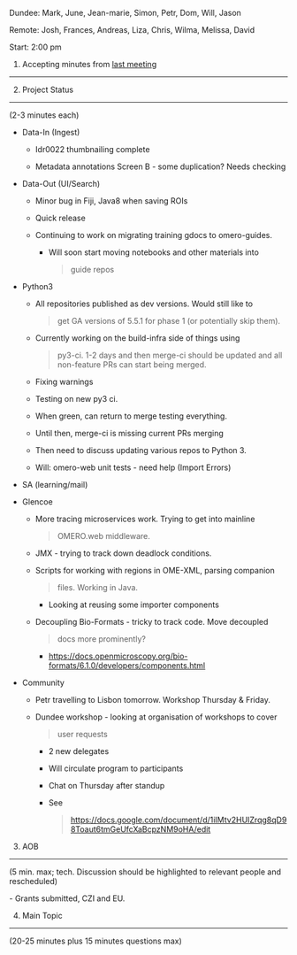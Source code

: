 Dundee: Mark, June, Jean-marie, Simon, Petr, Dom, Will, Jason

Remote: Josh, Frances, Andreas, Liza, Chris, Wilma, Melissa, David

Start: 2:00 pm

1. Accepting minutes from [<u>last meeting</u>](https://drive.google.com/open?id=1TndXeC3wQSZVEaB5ZGpEAaPRl1QAufSI)
-------------------------------------------------------------------------------------------------------------------

2. Project Status
-----------------

(2-3 minutes each)

-   Data-In (Ingest)

    -   Idr0022 thumbnailing complete

    -   Metadata annotations Screen B - some duplication? Needs checking

-   Data-Out (UI/Search)

    -   Minor bug in Fiji, Java8 when saving ROIs

    -   Quick release

    -   Continuing to work on migrating training gdocs to omero-guides.

        -   Will soon start moving notebooks and other materials into
            > guide repos

-   Python3

    -   All repositories published as dev versions. Would still like to
        > get GA versions of 5.5.1 for phase 1 (or potentially skip
        > them).

    -   Currently working on the build-infra side of things using
        > py3-ci. 1-2 days and then merge-ci should be updated and all
        > non-feature PRs can start being merged.

    -   Fixing warnings

    -   Testing on new py3 ci.

    -   When green, can return to merge testing everything.

    -   Until then, merge-ci is missing current PRs merging

    -   Then need to discuss updating various repos to Python 3.

    -   Will: omero-web unit tests - need help (Import Errors)

-   SA (learning/mail)

-   Glencoe

    -   More tracing microservices work. Trying to get into mainline
        > OMERO.web middleware.

    -   JMX - trying to track down deadlock conditions.

    -   Scripts for working with regions in OME-XML, parsing companion
        > files. Working in Java.

        -   Looking at reusing some importer components

    -   Decoupling Bio-Formats - tricky to track code. Move decoupled
        > docs more prominently?

        -   [<u>https://docs.openmicroscopy.org/bio-formats/6.1.0/developers/components.html</u>](https://docs.openmicroscopy.org/bio-formats/6.1.0/developers/components.html)

-   Community

    -   Petr travelling to Lisbon tomorrow. Workshop Thursday & Friday.

    -   Dundee workshop - looking at organisation of workshops to cover
        > user requests

        -   2 new delegates

        -   Will circulate program to participants

        -   Chat on Thursday after standup

        -   See
            > [<u>https://docs.google.com/document/d/1iIMtv2HUIZrqg8qD98Toaut6tmGeUfcXaBcpzNM9oHA/edit</u>](https://docs.google.com/document/d/1iIMtv2HUIZrqg8qD98Toaut6tmGeUfcXaBcpzNM9oHA/edit)

3. AOB
------

(5 min. max; tech. Discussion should be highlighted to relevant people
and rescheduled)

\- Grants submitted, CZI and EU.

4. Main Topic
-------------

(20-25 minutes plus 15 minutes questions max)
